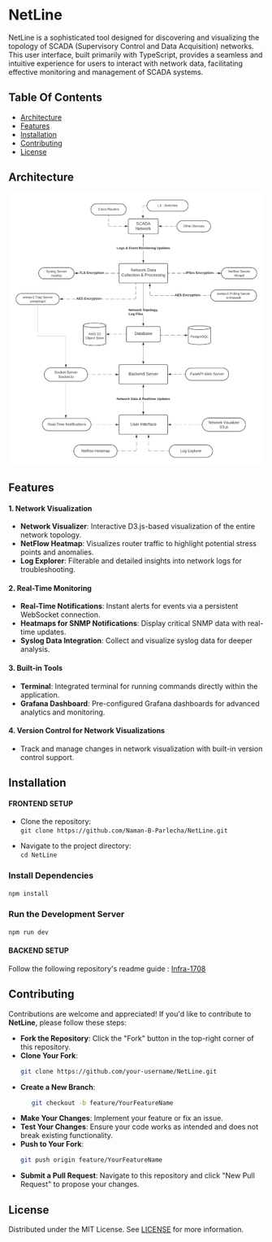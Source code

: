 
# NetLine
NetLine is a sophisticated tool designed for discovering and visualizing the topology of SCADA (Supervisory Control and Data Acquisition) networks. This user interface, built primarily with TypeScript, provides a seamless and intuitive experience for users to interact with network data, facilitating effective monitoring and management of SCADA systems.

## Table Of Contents

* [Architecture](#architecture)
* [Features](#features)
* [Installation](#installation)
* [Contributing](#contributing)
* [License](#license)

## Architecture

![Architecture Diagram](./architecture.png)

## Features
#### 1. **Network Visualization**
- **Network Visualizer**: Interactive D3.js-based visualization of the entire network topology.  
- **NetFlow Heatmap**: Visualizes router traffic to highlight potential stress points and anomalies.  
- **Log Explorer**: Filterable and detailed insights into network logs for troubleshooting.

#### 2. **Real-Time Monitoring**
- **Real-Time Notifications**: Instant alerts for events via a persistent WebSocket connection.  
- **Heatmaps for SNMP Notifications**: Display critical SNMP data with real-time updates.  
- **Syslog Data Integration**: Collect and visualize syslog data for deeper analysis.

#### 3. **Built-in Tools**
- **Terminal**: Integrated terminal for running commands directly within the application.  
- **Grafana Dashboard**: Pre-configured Grafana dashboards for advanced analytics and monitoring.

#### 4. **Version Control for Network Visualizations**
- Track and manage changes in network visualization with built-in version control support.

## Installation

#### FRONTEND SETUP
- Clone the repository:  
   `git clone https://github.com/Naman-B-Parlecha/NetLine.git`

- Navigate to the project directory:  
   `cd NetLine`

### Install Dependencies
```bash
npm install
```

### Run the Development Server
```bash
npm run dev
```

#### BACKEND SETUP
Follow the following repository's readme guide : 
[Infra-1708](https://github.com/LAN-Lords/infra-1708/blob/main/README.md)

## Contributing

Contributions are welcome and appreciated! If you'd like to contribute to **NetLine**, please follow these steps:

-  **Fork the Repository**: Click the "Fork" button in the top-right corner of this repository.
-  **Clone Your Fork**:  
   ```bash
   git clone https://github.com/your-username/NetLine.git

- **Create a New Branch**:
   ```bash
      git checkout -b feature/YourFeatureName

- **Make Your Changes**: Implement your feature or fix an issue.
- **Test Your Changes**: Ensure your code works as intended and does not break existing functionality.
- **Push to Your Fork**:
   ```bash
   git push origin feature/YourFeatureName
- **Submit a Pull Request**: Navigate to this repository and click "New Pull Request" to propose your changes.

## License

Distributed under the MIT License. See [LICENSE](https://github.com/Naman-Parlecha/NetLine/blob/main/LICENSE.md) for more information.

